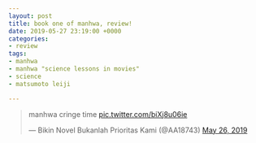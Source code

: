 ```yaml
---
layout: post
title: book one of manhwa, review!
date: 2019-05-27 23:19:00 +0000
categories:
- review
tags:
- manhwa
- manhwa "science lessons in movies"
- science
- matsumoto leiji

---
```

<blockquote class="twitter-tweet"><p lang="en" dir="ltr">manhwa cringe time <a href="https://t.co/biXj8u06ie">pic.twitter.com/biXj8u06ie</a></p>&mdash; Bikin Novel Bukanlah Prioritas Kami (@AA18743) <a href="https://twitter.com/AA18743/status/1132587645505159168?ref_src=twsrc%5Etfw">May 26, 2019</a></blockquote> <script async src="https://platform.twitter.com/widgets.js" charset="utf-8"></script>